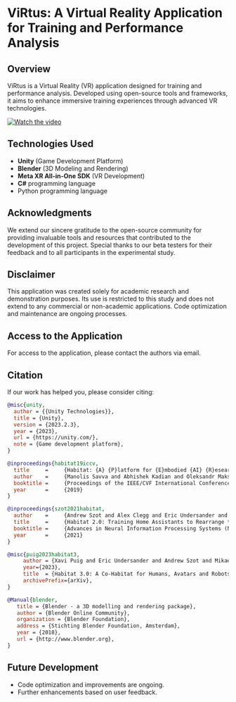 # ViRtus: A Virtual Reality Application for Training and Performance Analysis

## Overview

ViRtus is a Virtual Reality (VR) application designed for training and performance analysis. Developed using open-source tools and frameworks, it aims to enhance immersive training experiences through advanced VR technologies.

[![Watch the video](https://img.youtube.com/vi/ec9R-HtQj-c/0.jpg)](https://www.youtube.com/watch?v=ec9R-HtQj-c)

## Technologies Used

- **Unity** (Game Development Platform)
- **Blender** (3D Modeling and Rendering)
- **Meta XR All-in-One SDK** (VR Development)
- **C#** programming language
- Python programming language

## Acknowledgments

We extend our sincere gratitude to the open-source community for providing invaluable tools and resources that contributed to the development of this project. Special thanks to our beta testers for their feedback and to all participants in the experimental study.

## Disclaimer

This application was created solely for academic research and demonstration purposes. Its use is restricted to this study and does not extend to any commercial or non-academic applications. Code optimization and maintenance are ongoing processes.

## Access to the Application

For access to the application, please contact the authors via email.

## Citation

If our work has helped you, please consider citing:

```bibtex
@misc{unity,
  author = {{Unity Technologies}},
  title = {Unity},
  version = {2023.2.3},
  year = {2023},
  url = {https://unity.com/},
  note = {Game development platform},
}

@inproceedings{habitat19iccv,
  title     =     {Habitat: {A} {P}latform for {E}mbodied {AI} {R}esearch},
  author    =     {Manolis Savva and Abhishek Kadian and Oleksandr Maksymets and Yili Zhao and Erik Wijmans and Bhavana Jain and Julian Straub and Jia Liu and Vladlen Koltun and Jitendra Malik and Devi Parikh and Dhruv Batra},
  booktitle =     {Proceedings of the IEEE/CVF International Conference on Computer Vision (ICCV)},
  year      =     {2019}
}

@inproceedings{szot2021habitat,
  author    =     {Andrew Szot and Alex Clegg and Eric Undersander and Erik Wijmans and Yili Zhao and John Turner and Noah Maestre and Mustafa Mukadam and Devendra Chaplot and Oleksandr Maksymets and Aaron Gokaslan and Vladimir Vondrus and Sameer Dharur and Franziska Meier and Wojciech Galuba and Angel Chang and Zsolt Kira and Vladlen Koltun and Jitendra Malik and Manolis Savva and Dhruv Batra},
  title     =     {Habitat 2.0: Training Home Assistants to Rearrange their Habitat},
  booktitle =     {Advances in Neural Information Processing Systems (NeurIPS)},
  year      =     {2021}
}

@misc{puig2023habitat3,
     author = {Xavi Puig and Eric Undersander and Andrew Szot and Mikael Dallaire Cote and Ruslan Partsey and Jimmy Yang and Ruta Desai and Alexander William Clegg and Michal Hlavac and Tiffany Min and Theo Gervet and Vladimír Vondrus and Vincent-Pierre Berges and John Turner and Oleksandr Maksymets and Zsolt Kira and Mrinal Kalakrishnan and Jitendra Malik and Devendra Singh Chaplot and Unnat Jain and Dhruv Batra and Akshara Rai and Roozbeh Mottaghi},
     year={2023},
     title  = {Habitat 3.0: A Co-Habitat for Humans, Avatars and Robots},
     archivePrefix={arXiv},
}

@Manual{blender,
   title = {Blender - a 3D modelling and rendering package},
   author = {Blender Online Community},
   organization = {Blender Foundation},
   address = {Stichting Blender Foundation, Amsterdam},
   year = {2018},
   url = {http://www.blender.org},
}
```

## Future Development

- Code optimization and improvements are ongoing.
- Further enhancements based on user feedback.
